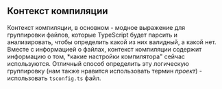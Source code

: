 ## Контекст компиляции
Контекст компиляции, в основном - модное выражение для группировки файлов, которые TypeScript будет парсить и анализировать, чтобы определить какой из них валидный, а какой нет. Вместе с информацией о файлах, контекст компиляции содержит информацию о том, *какие настройки компилятора" сейчас используются. Отличный способ определить эту логическую группировку (нам также нравится использовать термин *проект*) - использовать `tsconfig.ts` файл.
